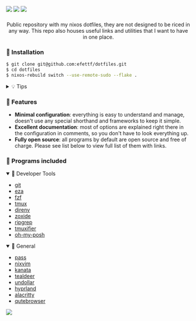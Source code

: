 
<div aling="center">

<img src="https://img.shields.io/github/repo-size/efettf/dotfiles?style=for-the-badge&labelColor=1e1e2e&color=b4befe"/>
<img src="https://img.shields.io/github/issues/efettf/dotfiles?style=for-the-badge&labelColor=1e1e2e&color=fab387"/>
<img src="https://img.shields.io/badge/active-active?style=for-the-badge&label=STATUS&labelColor=1e1e2e&color=a6e3a1"/>

</div>

<!-- Useful trick to make a space between elements fast, 
it's not the best way to do it I'm sure. -->
###

<p align="center">
Public repository with my nixos dotfiles, they are not designed to be riced in any way. This repo also houses useful links and utilities that I want to have in one place.
</p>

### 💨 Installation

```bash
$ git clone git@github.com:efettf/dotfiles.git
$ cd dotfiles
$ nixos-rebuild switch --use-remote-sudo --flake .
```

<details><summary>💡 Tips</summary>

###

<details open><summary>🧪 Flake host expansion</summary>

###

You can use this command if _nixos_ **isn't** your host name:
```bash
$ nixos-rebuild switch --flake .#hostname
```
As _._ expands to _.#nixos_.

</details><details open><summary>🫧 Run rebuild as user</summary>

###

If you want to rebuild system without sudo you can run:
```bash
$ nixos-rebuild switch --use-remote-sudo
```
It will use sudo only if it needs to, so it won't run everything as root.

</details></details>

### 🎉 Features
<!-- List of high level features you might want to see at quick glance. -->

- **Minimal configuration**: everything is easy to understand and manage, doesn't use any special shorthand and frameworks to keep it simple.
- **Excellent documentation**: most of options are explained right there in the configuration in comments, so you don't have to look everything up.
- **Fully open source**: all programs by default are open source and free of charge. Please see list below to view full list of them with links.

### 🎸 Programs included
<!-- Programs in the dependency list, don't list technical stuff,
you can pull links from "search.nixos.org". -->

<details open><summary>🔧 Developer Tools</summary>

- [git](https://git-scm.com/)
- [eza](https://github.com/eza-community/eza)
- [fzf](https://github.com/junegunn/fzf)
- [tmux](https://tmux.github.io/)
- [direnv](https://direnv.net)
- [zoxide](https://github.com/ajeetdsouza/zoxide)
- [ripgrep](https://github.com/BurntSushi/ripgrep)
- [tmuxifier](https://github.com/jimeh/tmuxifier)
- [oh-my-posh](https://ohmyposh.dev)

</details>

<details open><summary>🌴 General</summary>

- [pass](https://www.passwordstore.org/)
- [nixvim](https://github.com/nix-community/nixvim)
- [kanata](https://github.com/jtroo/kanata)
- [tealdeer](https://github.com/dbrgn/tealdeer)
- [undollar](https://github.com/xtyrrell/undollar)
- [hyprland](https://github.com/hyprwm/Hyprland)
- [alacritty](https://github.com/alacritty/alacritty)
- [qutebrowser](https://github.com/qutebrowser/qutebrowser)

</details>

<!-- Catppuccin banner at the bottom for the looks, 
make sure to remove it when changing theme as well as the colors in banners above. -->
<img src="https://raw.githubusercontent.com/catppuccin/catppuccin/c9d3d7de6ab8cb2609b37c4b79b026a2c7784b6f/assets/footers/gray0_ctp_on_line.svg?sanitize=true"/>
